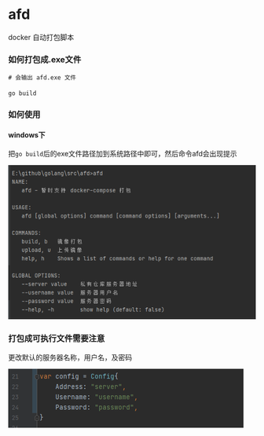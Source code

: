 # afd

docker 自动打包脚本

### 如何打包成.exe文件

```shell
# 会输出 afd.exe 文件

go build
```

### 如何使用
#### windows下
把`go build`后的exe文件路径加到系统路径中即可，然后命令afd会出现提示

![命令行提示](images/useage.png)

### 打包成可执行文件需要注意

更改默认的服务器名称，用户名，及密码

![更改默认的服务器信息](images/config.png)
